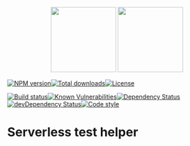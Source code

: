 <p align="center">
  <img height="150" src="https://avatars0.githubusercontent.com/u/36457275?s=400&u=16d355f384ed7f8e0655b7ed1d70ff2e411690d8&v=4e">
  <img height="150" src="https://user-images.githubusercontent.com/2955468/50581158-0b705200-0e25-11e9-9fd5-0fe422e00f2e.png">
</p>

[![NPM version][latest-version-badge]][latest-version-badge-url][![Total downloads][total-downloads-badge]][total-downloads-badge-url][![License][license-badge]][license-badge-url]

[![Build status][build-badge]][build-badge-url][![Known Vulnerabilities][vulnerability-badge]][vulnerability-badge-url][![Dependency Status][dependency-badge]][dependency-badge-url][![devDependency Status][dev-dependency-badge]][dev-dependency-badge-url][![Code style][formatter-badge]][formatter-badge-url]

# Serverless test helper

[build-badge]: https://circleci.com/gh/manwaring/serverless-test-helper.svg?style=shield&circle-token=757fe3e37ab7843d545dfd0dd2b7bbac17b82a3c
[build-badge-url]: https://circleci.com/gh/manwaring/serverless-test-helper
[dependency-badge]: https://david-dm.org/manwaring/serverless-test-helper.svg
[dependency-badge-url]: https://david-dm.org/manwaring/serverless-test-helper
[dev-dependency-badge]: https://david-dm.org/manwaring/serverless-test-helper/dev-status.svg
[dev-dependency-badge-url]: https://david-dm.org/manwaring/serverless-test-helper?type=dev
[formatter-badge]: https://img.shields.io/badge/code_style-prettier-ff69b4.svg?style=flat-square
[formatter-badge-url]: #badge
[license-badge]: https://img.shields.io/npm/l/@manwaring/serverless-test-helper.svg
[license-badge-url]: https://www.npmjs.com/package/@manwaring/serverless-test-helper
[vulnerability-badge]: https://api.dependabot.com/badges/status?host=github&repo=manwaring/serverless-test-helper
[vulnerability-badge-url]: https://dependabot.com/
[latest-version-badge]: https://img.shields.io/npm/v/%40manwaring%2Fserverless-test-helper/latest.svg
[latest-version-badge-url]: https://npmjs.com/package/@manwaring/serverless-test-helper
[total-downloads-badge]: https://img.shields.io/npm/dt/@manwaring/serverless-test-helper.svg
[total-downloads-badge-url]: https://www.npmjs.com/package/@manwaring/serverless-test-helper
